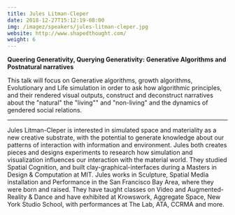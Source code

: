 ```yaml
---
title: Jules Litman-Cleper
date: 2018-12-27T15:12:19-08:00
img: /imagez/speakers/jules-litman-cleper.jpg
website: http://www.shapedthought.com/
weight: 6
---
```


**Queering Generativity, Querying Generativity: Generative Algorithms and Postnatural narratives**

This talk will focus on Generative algorithms, growth algorithms, Evolutionary and Life simulation in order to ask how algorithmic principles, and their rendered visual outputs, construct and deconstruct narratives about the "natural" the "living"" and "non-living" and the dynamics of gendered social relations.

<hr>

Jules Litman-Cleper is interested in simulated space and materiality as a new creative substrate, with the potential to generate knowledge about our patterns of interaction with information and environment. Jules both creates pieces and designs experiments to research how simulation and visualization influences our interaction with the material world. They studied Spatial Cognition, and built clay-graphical-interfaces during a Masters in Design & Computation at MIT. Jules works in Sculpture, Spatial Media installation and Performance in the San Francisco Bay Area, where they were born and raised.  They have taught classes on Video and Augmented-Reality & Dance and have exhibited at Krowswork, Aggregate Space, New York Studio School, with performances at The Lab, ATA, CCRMA and more.
